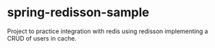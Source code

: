 # spring-redisson-sample

Project to practice integration with redis using redisson implementing a CRUD of users in cache.

